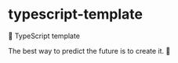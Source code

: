 # typescript-template

🌱 TypeScript template

<!-- INSPIRATIONAL_QUOTE_START -->
The best way to predict the future is to create it.
🦄
<!-- INSPIRATIONAL_QUOTE_END -->
